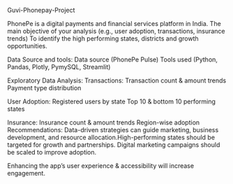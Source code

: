Guvi-Phonepay-Project

PhonePe is a digital payments and financial services platform in India.
The main objective of your analysis (e.g., user adoption, transactions, insurance trends)
To identify the high performing states, districts and  growth opportunities.

Data Source and tools:
Data source (PhonePe Pulse)
Tools used (Python, Pandas, Plotly, PymySQL, Streamlit)

Exploratory Data Analysis:
   Transactions:
   Transaction count & amount trends
   Payment type distribution
   
   User Adoption:
   Registered users by state
   Top 10 & bottom 10 performing states

   Insurance:
   Insurance count & amount trends
   Region-wise adoption
   Recommendations:
   Data-driven strategies can guide marketing, business development, and resource allocation.High-performing states should be targeted for growth and partnerships.
   Digital marketing campaigns should be scaled to improve adoption.

   Enhancing the app’s user experience & accessibility will increase engagement.
